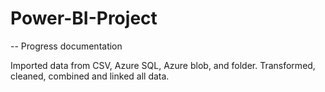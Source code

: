 # Power-BI-Project

-- 
Progress documentation

Imported data from CSV, Azure SQL, Azure blob, and folder. Transformed, cleaned, combined and linked all data.

